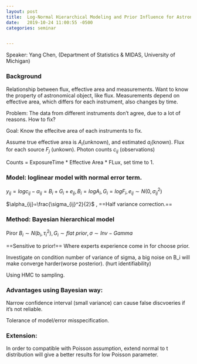 ```yaml
---
layout: post
title:  Log-Normal Hierarchical Modeling and Prior Influence for Astronomical Instrument Calibration
date:   2019-10-24 11:00:55 -0500
categories: seminar


---
```


Speaker:  Yang Chen, (Department of Statistics & MIDAS, University of Michigan)

### Background

Relationship between flux, effective area and measurements. Want to know the property of astronomical object, like flux. Measurements depend on effective area, which differs for each instrument, also changes by time.

Problem: The data from different instruments don’t agree, due to a lot of reasons. How to fix?

Goal: Know the effecitve area of each instruments to fix.

Assume true effective area is $A_i$(unknown), and estimated $a_i$(known). Flux for each source $F_j$ (unkown). Photon counts $c_{ij}$ (observations)

Counts = ExposureTime * Effective Area * FLux, set time to 1.

### Model: loglinear model with normal error term. 

$y_{ij}=log{c_{ij}}-\alpha_{ij}=B_i+G_i+e_{ij}, B_i=log A_i, G_i = logF_i, e_{ij}\sim N(0, \sigma^2_{ij})$

$\alpha_{ij}=\frac{\sigma_{ij}^2}{2}$ , ==Half variance correction.==

### Method: Bayesian hierarchical model

Piror $B_i \sim N(b_i, \tau_i^2), G_i \sim flat \ prior, \sigma \sim Inv-Gamma$ 

==Sensitive to prior!== Where experts experience come in for choose prior.

Investigate on condition number of variance of sigma, a big noise on B_i will make converge harder(worse posterior). (hurt identifiability)

Using HMC to sampling.

### Advantages using Bayesian way:

Narrow confidence interval (small variance) can cause false discvoeries if it’s not reliable.

Tolerance of model/error misspecification. 

### Extension:

In order to compatible with Poisson assumption, extend normal to t distribution will give a better results for low Poisson parameter.